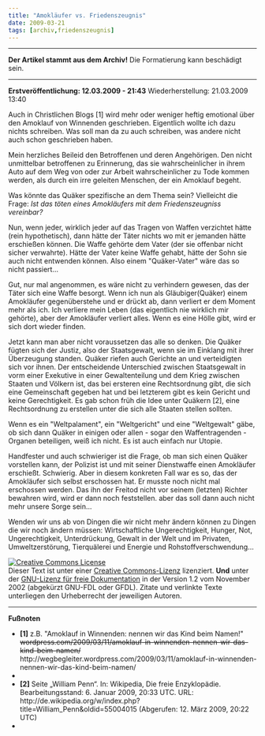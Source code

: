 ```yaml
---
title: "Amokläufer vs. Friedenszeugnis"
date: 2009-03-21
tags: [archiv,friedenszeugnis]
---
```

<hr><b>Der Artikel stammt aus dem Archiv!</b> Die Formatierung kann beschädigt sein.<hr>

<b>Erstveröffentlichung: 12.03.2009 - 21:43</b>
Wiederherstellung: 21.03.2009 13:40

Auch in Christlichen Blogs [1] wird mehr oder weniger heftig emotional über den Amoklauf von Winnenden geschrieben. Eigentlich wollte ich dazu nichts schreiben. Was soll man da zu auch schreiben, was andere nicht auch schon geschrieben haben.

Mein herzliches Beileid den Betroffenen und deren Angehörigen. Den nicht unmittelbar betroffenen zu Erinnerung, das sie wahrscheinlicher in ihrem Auto auf dem Weg von oder zur Arbeit wahrscheinlicher zu Tode kommen werden, als durch
ein irre geleiten Menschen, der ein Amoklauf begeht.

Was könnte das Quäker spezifische an dem Thema sein? Vielleicht die Frage: <i>Ist das töten eines Amokläufers mit dem Friedenszeugniss vereinbar?</i>

Nun, wenn jeder, wirklich jeder auf das Tragen von Waffen verzichtet hätte (rein hypothetisch), dann hätte der Täter nichts wo mit er jemanden hätte erschießen können. Die Waffe gehörte dem Vater (der sie offenbar nicht sicher verwahrte). Hätte der Vater keine Waffe gehabt, hätte der Sohn sie auch nicht entwenden können. Also einem "Quäker-Vater" wäre das so nicht passiert...

Gut, nur mal angenommen, es wäre nicht zu verhindern gewesen, das der Täter sich eine Waffe besorgt. Wenn ich nun als Gläubiger(Quäker) einem Amokläufer gegenüberstehe und er drückt ab, dann verliert er dem Moment mehr als ich. Ich verliere mein Leben (das eigentlich nie wirklich mir gehörte), aber der Amokläufer verliert alles. Wenn es eine Hölle gibt, wird er sich dort wieder finden.

Jetzt kann man aber nicht voraussetzen das alle so denken. Die Quäker fügten sich der Justiz, also der Staatsgewalt, wenn sie im Einklang mit ihrer Überzeugung standen. Quäker riefen auch Gerichte an und verteidigten sich vor ihnen. Der entscheidende Unterschied zwischen Staatsgewalt in vorm einer Exekutive in einer Gewaltenteilung und dem Krieg zwischen Staaten und Völkern ist, das bei ersteren eine Rechtsordnung gibt, die sich eine Gemeinschaft gegeben hat und bei letzterem gibt es kein Gericht und keine Gerechtigkeit. Es gab schon früh die Idee unter Quäkern [2], eine Rechtsordnung zu erstellen unter die sich alle Staaten stellen sollten.

Wenn es ein "Weltpalament", ein "Weltgericht" und eine "Weltgewalt" gäbe, ob sich dann Quäker in einigen oder allen - sogar den Waffentragenden - Organen beteiligen, weiß ich nicht. Es ist auch einfach nur Utopie.

Handfester und auch schwieriger ist die Frage, ob man sich einen Quäker vorstellen kann, der Polizist ist und mit seiner Dienstwaffe einen Amokläufer erschießt. Schwierig. Aber in diesem konkreten Fall war es so, das der Amokläufer sich selbst erschossen hat. Er musste noch nicht mal erschossen werden. Das ihn der Freitod nicht vor seinem (letzten) Richter bewahren wird, wird er dann noch feststellen. aber das soll dann auch nicht mehr unsere Sorge sein...

Wenden wir uns ab von Dingen die wir nicht mehr ändern können zu Dingen die wir noch ändern müssen: Wirtschaftliche Ungerechtigkeit, Hunger, Not, Ungerechtigkeit, Unterdrückung, Gewalt in der Welt und im Privaten, Umweltzerstörung, Tierquälerei und Energie und Rohstoffverschwendung...

<a rel="license" href="http://creativecommons.org/licenses/by-sa/3.0/de/"><img alt="Creative Commons License" style="border-width:0" src="http://i.creativecommons.org/l/by-sa/3.0/de/88x31.png" /></a><br />Dieser <span xmlns:dc="http://purl.org/dc/elements/1.1/" href="http://purl.org/dc/dcmitype/Text" rel="dc:type">Text</span> ist unter einer <a rel="license" href="http://creativecommons.org/licenses/by-sa/3.0/de/">Creative Commons-Lizenz</a> lizenziert. <b>Und</b> unter der <a href="http://de.wikipedia.org/wiki/GFDL">GNU-Lizenz für freie Dokumentation</a> in der Version 1.2 vom November 2002 (abgekürzt GNU-FDL oder GFDL). Zitate und verlinkte Texte unterliegen den Urheberrecht der jeweiligen Autoren.
<hr>
<b>Fußnoten</b>
<ul>
<li> <b>[1]</b> z.B. "Amoklauf in Winnenden: nennen wir das Kind beim Namen!" <s>wordpress.com/2009/03/11/amoklauf-in-winnenden-nennen-wir-das-kind-beim-namen/</s>  http://wegbegleiter.wordpress.com/2009/03/11/amoklauf-in-winnenden-nennen-wir-das-kind-beim-namen/ <li>
<li> <b> [2]</b> Seite „William Penn“. In: Wikipedia, Die freie Enzyklopädie. Bearbeitungsstand: 6. Januar 2009, 20:33 UTC. URL: http://de.wikipedia.org/w/index.php?title=William_Penn&oldid=55004015 (Abgerufen: 12. März 2009, 20:22 UTC) <li>
</ul>

